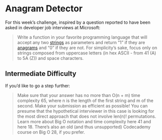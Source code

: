 # Anagram Detector

For this week’s challenge, inspired by a question reported to have been asked in developer job interviews at Microsoft:
> Write a function in your favorite programming language that will accept any two [strings](https://en.wikipedia.org/wiki/String_(computer_science)) as parameters and return “1” if they are [anagrams](https://en.wikipedia.org/wiki/Anagram) and “0” if they are not.
For simplicity’s sake, focus only on strings composed from uppercase letters (in hex ASCII - from 41 (A) to 5A (Z)) and space characters.

## Intermediate Difficulty
If you’d like to go a step further:
> Make sure that your answer has no more than O(n + m) time complexity 65, where n is the length of the first string and m of the second.
Make your submission as efficient as possible! You can presume that the hypothetical interviewer in this case is looking for the most direct approach that does not involve len(n)! permutations.
Learn more about Big O notation and time complexity here 41 and here 18. There’s also an old (and thus unsupported) Codecademy course on Big O 28, if you prefer.
